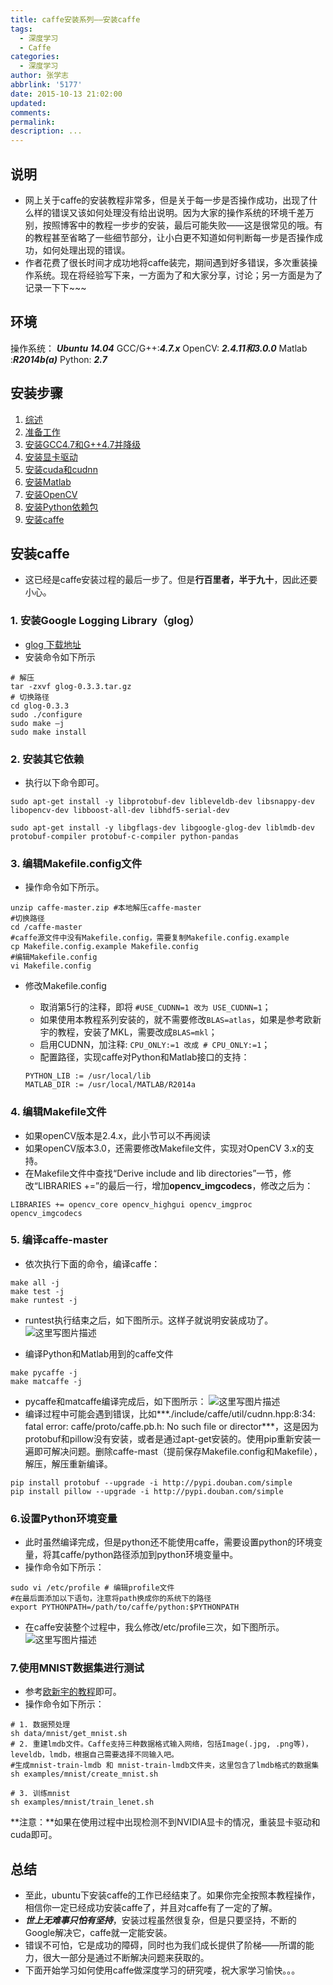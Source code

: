 ```yaml
---
title: caffe安装系列——安装caffe
tags:
  - 深度学习
  - Caffe
categories:
  - 深度学习
author: 张学志
abbrlink: '5177'
date: 2015-10-13 21:02:00
updated:
comments:
permalink:
description: ...
---
```





## 说明
* 网上关于caffe的安装教程非常多，但是关于每一步是否操作成功，出现了什么样的错误又该如何处理没有给出说明。因为大家的操作系统的环境千差万别，按照博客中的教程一步步的安装，最后可能失败——这是很常见的哦。有的教程甚至省略了一些细节部分，让小白更不知道如何判断每一步是否操作成功，如何处理出现的错误。
* 作者花费了很长时间才成功地将caffe装完，期间遇到好多错误，多次重装操作系统。现在将经验写下来，一方面为了和大家分享，讨论；另一方面是为了记录一下下~~~

<!-- more -->

## 环境
操作系统： ***Ubuntu 14.04***
GCC/G++:***4.7.x***
OpenCV: ***2.4.11和3.0.0***
Matlab :***R2014b(a)***
Python:   ***2.7***

## 安装步骤
1. [综述](http://zhangxuezhi.com/2015/09/24/caffe%E5%AE%89%E8%A3%85%E7%B3%BB%E5%88%97%E2%80%94%E2%80%94%E7%BB%BC%E8%BF%B0/)
2. [准备工作]()
3. [安装GCC4.7和G++4.7并降级](http://zhangxuezhi.com/2015/09/22/caffe%E5%AE%89%E8%A3%85%E7%B3%BB%E5%88%97%E2%80%94%E2%80%94%E5%AE%89%E8%A3%85GCC4.7%E5%92%8CG++4.7%E5%B9%B6%E9%99%8D%E7%BA%A7/)
2. [安装显卡驱动](http://zhangxuezhi.com/2015/09/24/caffe%E5%AE%89%E8%A3%85%E7%B3%BB%E5%88%97%E2%80%94%E2%80%94%E5%AE%89%E8%A3%85NVIDIA%E6%98%BE%E5%8D%A1%E9%A9%B1%E5%8A%A8/)
3. [安装cuda和cudnn](http://zhangxuezhi.com/2015/09/22/caffe%E5%AE%89%E8%A3%85%E7%B3%BB%E5%88%97%E2%80%94%E2%80%94%E5%AE%89%E8%A3%85cuda%E5%92%8Ccudnn/)
4. [安装Matlab](http://zhangxuezhi.com/2015/09/23/caffe%E5%AE%89%E8%A3%85%E7%B3%BB%E5%88%97%E2%80%94%E2%80%94%E5%AE%89%E8%A3%85Matlab/)
5. [安装OpenCV](http://zhangxuezhi.com/2015/09/24/caffe%E5%AE%89%E8%A3%85%E7%B3%BB%E5%88%97%E2%80%94%E2%80%94%E5%AE%89%E8%A3%85OpenCV/)
6. [安装Python依赖包](http://zhangxuezhi.com/2015/09/24/caffe%E5%AE%89%E8%A3%85%E7%B3%BB%E5%88%97%E2%80%94%E2%80%94%E5%AE%89%E8%A3%85python%E4%BE%9D%E8%B5%96%E5%8C%85/)
7. [安装caffe](http://zhangxuezhi.com/2015/10/13/caffe%E5%AE%89%E8%A3%85%E7%B3%BB%E5%88%97%E2%80%94%E2%80%94%E5%AE%89%E8%A3%85caffe/)


## 安装caffe
* 这已经是caffe安装过程的最后一步了。但是**行百里者，半于九十**，因此还要小心。

### 1. 安装Google Logging Library（glog）
* [glog 下载地址](https://code.google.com/p/google-glog/)
* 安装命令如下所示
```
# 解压
tar -zxvf glog-0.3.3.tar.gz
# 切换路径
cd glog-0.3.3
sudo ./configure
sudo make –j
sudo make install
```

### 2. 安装其它依赖
* 执行以下命令即可。
```
sudo apt-get install -y libprotobuf-dev libleveldb-dev libsnappy-dev libopencv-dev libboost-all-dev libhdf5-serial-dev 

sudo apt-get install -y libgflags-dev libgoogle-glog-dev liblmdb-dev protobuf-compiler protobuf-c-compiler python-pandas
```

### 3. 编辑Makefile.config文件
* 操作命令如下所示。
```
unzip caffe-master.zip #本地解压caffe-master
#切换路径
cd /caffe-master 
#caffe源文件中没有Makefile.config，需要复制Makefile.config.example
cp Makefile.config.example Makefile.config
#编辑Makefile.config
vi Makefile.config 
```
* 修改Makefile.config
	* 取消第5行的注释，即将 `#USE_CUDNN=1 改为 USE_CUDNN=1`；
	* 如果使用本教程系列安装的，就不需要修改`BLAS=atlas`，如果是参考欧新宇的教程，安装了MKL，需要改成`BLAS=mkl`；
	* 启用CUDNN，加注释: `CPU_ONLY:=1 改成 # CPU_ONLY:=1`；
	* 配置路径，实现caffe对Python和Matlab接口的支持：

	```
	PYTHON_LIB := /usr/local/lib
	MATLAB_DIR := /usr/local/MATLAB/R2014a
	```

### 4. 编辑Makefile文件
* 如果openCV版本是2.4.x，此小节可以不再阅读
* 如果openCV版本3.0，还需要修改Makefile文件，实现对OpenCV 3.x的支持。
* 在Makefile文件中查找“Derive include and lib directories”一节，修改“LIBRARIES +=”的最后一行，增加**opencv_imgcodecs**，修改之后为：
```
LIBRARIES += opencv_core opencv_highgui opencv_imgproc opencv_imgcodecs
```

### 5.  编译caffe-master
* 依次执行下面的命令，编译caffe：
```
make all -j
make test -j
make runtest -j
```
* runtest执行结束之后，如下图所示。这样子就说明安装成功了。
![这里写图片描述](http://img.blog.csdn.net/20150924102251050)

* 编译Python和Matlab用到的caffe文件
```
make pycaffe -j
make matcaffe -j
```
* pycaffe和matcaffe编译完成后，如下图所示：
![这里写图片描述](http://img.blog.csdn.net/20150924104443215)
* 编译过程中可能会遇到错误，比如***./include/caffe/util/cudnn.hpp:8:34: fatal error: caffe/proto/caffe.pb.h: No such file or director***，这是因为protobuf和pillow没有安装，或者是通过apt-get安装的。使用pip重新安装一遍即可解决问题。删除caffe-mast（提前保存Makefile.config和Makefile），解压，解压重新编译。
```
pip install protobuf --upgrade -i http://pypi.douban.com/simple 
pip install pillow --upgrade -i http://pypi.douban.com/simple
```

### 6.设置Python环境变量
* 此时虽然编译完成，但是python还不能使用caffe，需要设置python的环境变量，将其caffe/python路径添加到python环境变量中。
* 操作命令如下所示：
```
sudo vi /etc/profile # 编辑profile文件
#在最后面添加以下语句，注意将path换成你的系统下的路径
export PYTHONPATH=/path/to/caffe/python:$PYTHONPATH
```
* 在caffe安装整个过程中，我么修改/etc/profile三次，如下图所示。
![这里写图片描述](http://img.blog.csdn.net/20150924102736837)

### 7.使用MNIST数据集进行测试
* 参考[欧新宇的教程](http://ouxinyu.github.io/Blogs/20140723001.html)即可。
* 操作命令如下所示：
```
# 1. 数据预处理
sh data/mnist/get_mnist.sh
# 2. 重建lmdb文件。Caffe支持三种数据格式输入网络，包括Image(.jpg, .png等)，leveldb，lmdb，根据自己需要选择不同输入吧。
#生成mnist-train-lmdb 和 mnist-train-lmdb文件夹，这里包含了lmdb格式的数据集
sh examples/mnist/create_mnist.sh

# 3. 训练mnist
sh examples/mnist/train_lenet.sh
```

**注意：**如果在使用过程中出现检测不到NVIDIA显卡的情况，重装显卡驱动和cuda即可。

## 总结
* 至此，ubuntu下安装caffe的工作已经结束了。如果你完全按照本教程操作，相信你一定已经成功安装caffe了，并且对caffe有了一定的了解。
* ***世上无难事只怕有坚持***，安装过程虽然很复杂，但是只要坚持，不断的Google解决它，caffe就一定能安装。
* 错误不可怕，它是成功的障碍，同时也为我们成长提供了阶梯——所谓的能力，很大一部分是通过不断解决问题来获取的。
* 下面开始学习如何使用caffe做深度学习的研究喽，祝大家学习愉快。。。
